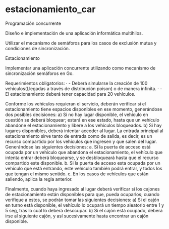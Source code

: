 # estacionamiento_car

Programación concurrente

Diseño e implementación de una aplicación informática multihilos.

Utilizar el mecanismo de semáforos para los casos de exclusión mutua y
condiciones de sincronización.

Estacionamiento

Implementar una aplicación concurrente utilizando como mecanismo de
sincronización semáforos en Go.

Requerimientos obligatorios:
· - Deberá simularse la creación de 100 vehículos(Llegadas a través de distribución poison) o de manera infinita.
· - El estacionamiento deberá tener capacidad para 20 vehículos.


Conforme los vehículos requieran el servicio, deberán verificar si el estacionamiento tiene
espacios disponibles en ese momento, generándose dos posibles decisiones:
a) Si no hay lugar disponible, el vehículo en cuestión se deberá bloquear; estará en ese estado,
hasta que un vehículo abandone el estacionamiento y libere a los vehículos bloqueados.
b) Si hay lugares disponibles, deberá intentar acceder al lugar. La entrada principal al
estacionamiento sirve tanto de entrada como de salida, es decir, es un recurso compartido
por los vehículos que ingresen y que salen del lugar. Generándose las siguientes decisiones:
a. Si la puerta de acceso está ocupada por un vehículo que abandona el estacionamiento,
el vehículo que intenta entrar deberá bloquearse, y se desbloqueará hasta que el
recurso compartido este disponible.
b. Si la puerta de acceso esta ocupada por un vehículo que está entrando, este vehículo
también podrá entrar, y todos los que tengan el mismo sentido.
c. En los casos de vehículos que están saliendo, aplica la regla anterior.

Finalmente, cuando haya ingresado al lugar deberá verificar si los cajones de
estacionamiento están disponibles para que, pueda ocuparlos; cuando verifique a
estos, se podrán tomar las siguientes decisiones:
a) Si el cajón en turno está disponible, el vehículo lo ocupará un tiempo aleatorio
entre 1 y 5 seg, tras lo cual lo deberá desocupar.
b) Si el cajón está ocupado, deberá irse al siguiente cajón, y así sucesivamente
hasta encontrar un cajón disponible.
